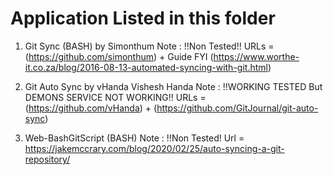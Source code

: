 # Application Listed in this folder
   1. Git Sync (BASH) by Simonthum
      Note : !!Non Tested!!
      URLs = (https://github.com/simonthum) + Guide FYI (https://www.worthe-it.co.za/blog/2016-08-13-automated-syncing-with-git.html)
      
   2. Git Auto Sync by vHanda Vishesh Handa
      Note : !!WORKING TESTED But DEMONS SERVICE NOT WORKING!!
      URLs = (https://github.com/vHanda) + (https://github.com/GitJournal/git-auto-sync)
     
   3. Web-BashGitScript (BASH)
      Note : !!Non Tested!
      Url = https://jakemccrary.com/blog/2020/02/25/auto-syncing-a-git-repository/
